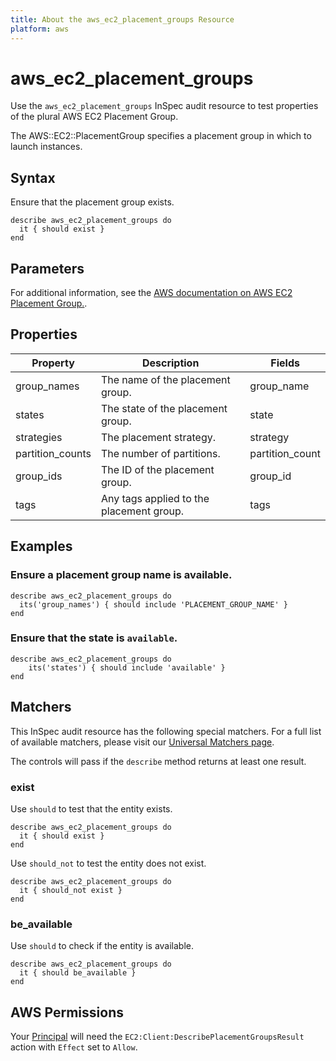 ```yaml
---
title: About the aws_ec2_placement_groups Resource
platform: aws
---
```


# aws_ec2_placement_groups

Use the `aws_ec2_placement_groups` InSpec audit resource to test properties of the plural AWS EC2 Placement Group.

The AWS::EC2::PlacementGroup specifies a placement group in which to launch instances.

## Syntax

Ensure that the placement group exists.

    describe aws_ec2_placement_groups do
      it { should exist }
    end

## Parameters

For additional information, see the [AWS documentation on AWS EC2 Placement Group.](https://docs.aws.amazon.com/AWSCloudFormation/latest/UserGuide/aws-resource-ec2-placementgroup.html).

## Properties

| Property | Description | Fields | 
| --- | --- | --- |
| group_names | The name of the placement group. | group_name |
| states | The state of the placement group. | state |
| strategies | The placement strategy. | strategy |
| partition_counts | The number of partitions. | partition_count |
| group_ids | The ID of the placement group. | group_id |
| tags | Any tags applied to the placement group. | tags |

## Examples

### Ensure a placement group name is available.
    describe aws_ec2_placement_groups do
      its('group_names') { should include 'PLACEMENT_GROUP_NAME' }
    end

### Ensure that the state is `available`.
    describe aws_ec2_placement_groups do
        its('states') { should include 'available' }
    end

## Matchers

This InSpec audit resource has the following special matchers. For a full list of available matchers, please visit our [Universal Matchers page](https://www.inspec.io/docs/reference/matchers/).

The controls will pass if the `describe` method returns at least one result.

### exist

Use `should` to test that the entity exists.

    describe aws_ec2_placement_groups do
      it { should exist }
    end

Use `should_not` to test the entity does not exist.

    describe aws_ec2_placement_groups do
      it { should_not exist }
    end

### be_available

Use `should` to check if the entity is available.

    describe aws_ec2_placement_groups do
      it { should be_available }
    end

## AWS Permissions

Your [Principal](https://docs.aws.amazon.com/IAM/latest/UserGuide/intro-structure.html#intro-structure-principal) will need the `EC2:Client:DescribePlacementGroupsResult` action with `Effect` set to `Allow`.
